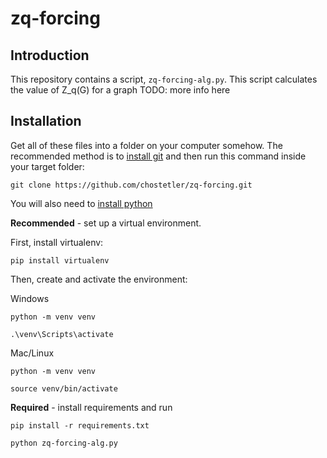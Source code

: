 # zq-forcing

## Introduction
This repository contains a script, `zq-forcing-alg.py`. This script calculates the value of Z_q(G) for a graph TODO: more info here

## Installation
Get all of these files into a folder on your computer somehow. The recommended method is to [install git](https://git-scm.com/book/en/v2/Getting-Started-Installing-Git) and then run this command inside your target folder:
```
git clone https://github.com/chostetler/zq-forcing.git
```
You will also need to [install python](https://www.python.org/downloads/)

__Recommended__ - set up a virtual environment.

First, install virtualenv:
```
pip install virtualenv
```

Then, create and activate the environment:

Windows
```
python -m venv venv
```
```
.\venv\Scripts\activate
```

Mac/Linux
```
python -m venv venv
```
```
source venv/bin/activate
```

__Required__ - install requirements and run
```
pip install -r requirements.txt
```
```
python zq-forcing-alg.py
```

